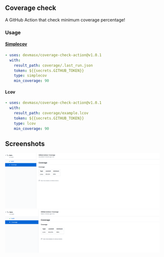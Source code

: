 ## Coverage check

A GitHub Action that check minimum coverage percentage!

### Usage

#### [Simplecov](https://github.com/colszowka/simplecov)

```yml
- uses: devmasx/coverage-check-action@v1.0.1
  with:
    result_path: coverage/.last_run.json
    token: ${{secrets.GITHUB_TOKEN}}
    type: simplecov
    min_coverage: 90
```

#### Lcov

```yml
- uses: devmasx/coverage-check-action@v1.0.1
  with:
    result_path: coverage/example.lcov
    token: ${{secrets.GITHUB_TOKEN}}
    type: lcov
    min_coverage: 90
```

## Screenshots

![Success](./screenshots/success.png)
![Fail](./screenshots/fail.png)
